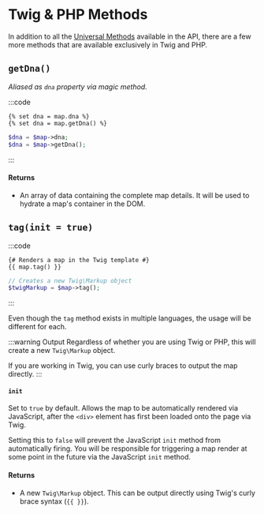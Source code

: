 # Twig & PHP Methods

In addition to all the [Universal Methods](/maps/universal-methods/) available in the API, there are a few more methods that are available exclusively in Twig and PHP.

## `getDna()`

_Aliased as `dna` property via magic method._

:::code
```twig
{% set dna = map.dna %}
{% set dna = map.getDna() %}
```
```php
$dna = $map->dna;
$dna = $map->getDna();
```
:::

#### Returns

 - An array of data containing the complete map details. It will be used to hydrate a map's container in the DOM.

## `tag(init = true)`

:::code
```twig
{# Renders a map in the Twig template #}
{{ map.tag() }}
```
```php
// Creates a new Twig\Markup object
$twigMarkup = $map->tag();
```
:::

Even though the `tag` method exists in multiple languages, the usage will be different for each.

:::warning Output
Regardless of whether you are using Twig or PHP, this will create a new `Twig\Markup` object.

If you are working in Twig, you can use curly braces to output the map directly.
:::

#### `init`

Set to `true` by default. Allows the map to be automatically rendered via JavaScript, after the `<div>` element has first been loaded onto the page via Twig.

Setting this to `false` will prevent the JavaScript `init` method from automatically firing. You will be responsible for triggering a map render at some point in the future via the JavaScript `init` method.

#### Returns

 - A new `Twig\Markup` object. This can be output directly using Twig's curly brace syntax (`{{ }}`).

